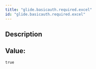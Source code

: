 ```yaml
---
title: "glide.basicauth.required.excel"
id: "glide.basicauth.required.excel"
---
```

## Description



## Value: 
```
true
```